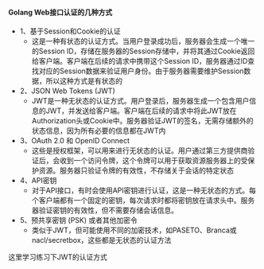 #### Golang Web接口认证的几种方式
- 1、基于Session和Cookie的认证
  - 这是一种有状态的认证方式。当用户登录成功后，服务器会生成一个唯一的Session ID，存储在服务器的Session存储中，并将其通过Cookie返回给客户端。客户端在后续的请求中携带这个Session ID，服务器通过ID查找对应的Session数据来验证用户身份。由于服务器需要维护Session数据，所以这种方式是有状态的
- 2、JSON Web Tokens (JWT)
  - JWT是一种无状态的认证方式。用户登录后，服务器生成一个包含用户信息的JWT，并发送给客户端。客户端在后续的请求中将此JWT放在Authorization头或Cookie中。服务器验证JWT的签名，无需存储额外的状态信息，因为所有必要的信息都在JWT内
- 3、OAuth 2.0 和 OpenID Connect
  - 这些是授权框架，可以用来进行无状态的认证。用户通过第三方提供商验证后，会收到一个访问令牌，这个令牌可以用于获取资源服务器上的受保护资源。服务器只验证令牌的有效性，不存储关于会话的特定状态
- 4、API密钥
  - 对于API接口，有时会使用API密钥进行认证，这是一种无状态的方式。每个客户端都有一个固定的密钥，每次请求时都将密钥放在请求头中。服务器验证密钥的有效性，但不需要存储会话信息。
- 5、预共享密钥 (PSK) 或者其他加密令
  - 类似于JWT，但可能使用不同的加密技术，如PASETO、Branca或nacl/secretbox，这些都是无状态的认证方法

这里学习练习下JWT的认证方式